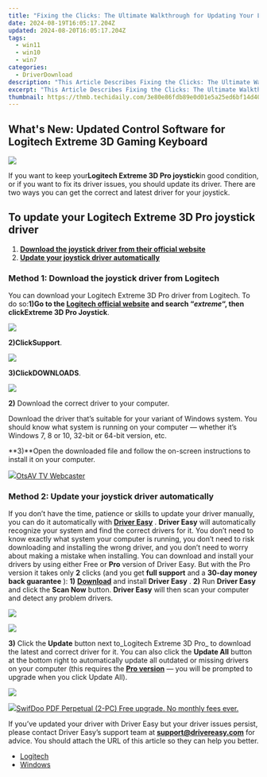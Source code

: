 ```yaml
---
title: "Fixing the Clicks: The Ultimate Walkthrough for Updating Your Logitech M310's Software"
date: 2024-08-19T16:05:17.204Z
updated: 2024-08-20T16:05:17.204Z
tags:
  - win11
  - win10
  - win7
categories:
  - DriverDownload
description: "This Article Describes Fixing the Clicks: The Ultimate Walkthrough for Updating Your Logitech M310's Software"
excerpt: "This Article Describes Fixing the Clicks: The Ultimate Walkthrough for Updating Your Logitech M310's Software"
thumbnail: https://thmb.techidaily.com/3e80e86fdb89e0d01e5a25ed6bf14d403b0478903fdc0c6822654e31324aff29.jpg
---
```


## What's New: Updated Control Software for Logitech Extreme 3D Gaming Keyboard

![](https://images.drivereasy.com/wp-content/uploads/2018/06/img_5b19f3abd2231-273x300.jpg)

If you want to keep your**Logitech Extreme 3D Pro joystick**in good condition, or if you want to fix its driver issues, you should update its driver. There are two ways you can get the correct and latest driver for your joystick.

## To update your Logitech Extreme 3D Pro joystick driver

1. [**Download the joystick driver from their official website**](https://tools.techidaily.com/drivereasy/download/)
2. [**Update your joystick driver automatically**](https://tools.techidaily.com/drivereasy/download/)

### Method 1: Download the joystick driver from Logitech

You can download your Logitech Extreme 3D Pro driver from Logitech. To do so:**1)**Go to the **[Logitech official website](https://www.logitech.com/)**  and search “_extreme_“, then click**Extreme 3D Pro Joystick**.

![](https://images.drivereasy.com/wp-content/uploads/2018/06/img_5b19f565e5c7e-1024x467.jpg)

**2)**Click**Support**.

![](https://images.drivereasy.com/wp-content/uploads/2018/06/img_5b19f77072494.jpg)

**3)**Click**DOWNLOADS**.

![](https://images.drivereasy.com/wp-content/uploads/2018/06/img_5b19f7e292f90.jpg)

**2)** Download the correct driver to your computer.

 Download the driver that’s suitable for your variant of Windows system. You should know what system is running on your computer — whether it’s Windows 7, 8 or 10, 32-bit or 64-bit version, etc.

**3)**Open the downloaded file and follow the on-screen instructions to install it on your computer.

<!-- affiliate ads begin -->
<a href="https://otszone.ots7.com/order/checkout.php?PRODS=4713324&QTY=1&AFFILIATE=108875&CART=1"><img src="https://green.ots7.com/screenshots/OtsAV/OtsAVTV1.90-300x188.jpg" border="0">OtsAV TV Webcaster</a>
<!-- affiliate ads end -->
### Method 2: Update your joystick driver automatically

If you don’t have the time, patience or skills to update your driver manually, you can do it automatically with [**Driver Easy**](https://tools.techidaily.com/drivereasy/download/) . **Driver Easy**  will automatically recognize your system and find the correct drivers for it. You don’t need to know exactly what system your computer is running, you don’t need to risk downloading and installing the wrong driver, and you don’t need to worry about making a mistake when installing.  You can download and install your drivers by using either Free or **Pro**  version of Driver Easy. But with the Pro version it takes only **2**  clicks (and you get **full support** and a **30-day money back guarantee** ): **1)** [**Download**](https://tools.techidaily.com/drivereasy/download/) and install **Driver Easy** . **2)** Run **Driver Easy** and click the **Scan Now** button. **Driver Easy**  will then scan your computer and detect any problem drivers.

![](https://images.drivereasy.com/wp-content/uploads/2018/05/img_5afabef87fbcd.jpg)

<!-- affiliate ads begin -->
<a href="https://secure.2checkout.com/order/checkout.php?PRODS=3727260&QTY=1&AFFILIATE=108875&CART=1"><img src="http://www.aiseesoft.com/avangate/30p/banner.jpg" border="0"></a>
<!-- affiliate ads end -->
**3)**  Click the **Update**  button next to_Logitech Extreme 3D Pro_ to download the latest and correct driver for it. You can also click the **Update All**  button at the bottom right to automatically update all outdated or missing drivers on your computer (this requires the **[Pro version](https://tools.techidaily.com/drivereasy/download/)**  — you will be prompted to upgrade when you click Update All).

![](https://images.drivereasy.com/wp-content/uploads/2018/06/img_5b19fba9de1c0.jpg)

<!-- affiliate ads begin -->
<a href="https://purchase.swifdoo.com/order/checkout.php?PRODS=38709260&QTY=1&AFFILIATE=108875&CART=1"><img src="https://secure.avangate.com/images/merchant/8b932759a5a04ddb34bf79e3f9072e4b/products/Product%20box%20white-1024x1024.png" border="0">SwifDoo PDF Perpetual (2-PC)  Free upgrade. No monthly fees ever. </a>
<!-- affiliate ads end -->
 If you’ve updated your driver with Driver Easy but your driver issues persist, please contact Driver Easy’s support team at **[support@drivereasy.com](https://tools.techidaily.com/drivereasy/download/)**  for advice. You should attach the URL of this article so they can help you better.

* [Logitech](https://tools.techidaily.com/drivereasy/download/)
* [Windows](https://tools.techidaily.com/drivereasy/download/)

<ins class="adsbygoogle"
     style="display:block"
     data-ad-format="autorelaxed"
     data-ad-client="ca-pub-7571918770474297"
     data-ad-slot="1223367746"></ins>



<ins class="adsbygoogle"
     style="display:block"
     data-ad-client="ca-pub-7571918770474297"
     data-ad-slot="8358498916"
     data-ad-format="auto"
     data-full-width-responsive="true"></ins>


